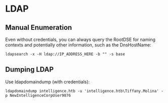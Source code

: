 # LDAP

## Manual Enumeration

Even without credentials, you can always query the RootDSE for naming contexts and potentially other information, such as the DnsHostName:

```
ldapsearch -x -H ldap://IP_ADDRESS_HERE -b "" -s base
```



## Dumping LDAP

Use ldapdomaindump (with credentials):

```
ldapdomaindump intelligence.htb -u 'intelligence.htb\Tiffany.Molina' -p NewIntelligenceCorpUser9876
```

